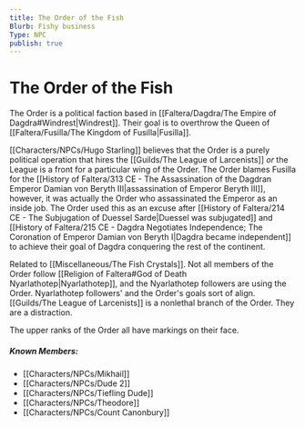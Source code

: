 ```yaml
---
title: The Order of the Fish
Blurb: Fishy business
Type: NPC
publish: true
---
```


# The Order of the Fish

The Order is a political faction based in [[Faltera/Dagdra/The Empire of Dagdra#Windrest\|Windrest]]. Their goal is to overthrow the Queen of [[Faltera/Fusilla/The Kingdom of Fusilla\|Fusilla]]. 

[[Characters/NPCs/Hugo Starling]] believes that the Order is a purely political operation that hires the [[Guilds/The League of Larcenists]] *or* the League is a front for a particular wing of the Order. The Order blames Fusilla for the [[History of Faltera/313 CE - The Assassination of the Dagdran Emperor Damian von Beryth III\|assassination of Emperor Beryth III]], however, it was actually the Order who assassinated the Emperor as an inside job. The Order used this as an excuse after [[History of Faltera/214 CE - The Subjugation of Duessel Sarde\|Duessel was subjugated]] and [[History of Faltera/215 CE - Dagdra Negotiates Independence; The Coronation of Emperor Damian von Beryth I\|Dagdra became independent]] to achieve their goal of Dagdra conquering the rest of the continent. 

Related to [[Miscellaneous/The Fish Crystals]]. Not all members of the Order follow [[Religion of Faltera#God of Death Nyarlathotep\|Nyarlathotep]], and the Nyarlathotep followers are using the Order.  Nyarlathotep followers' and the Order's goals sort of align. [[Guilds/The League of Larcenists]] is a nonlethal branch of the Order. They are a distraction. 

The upper ranks of the Order all have markings on their face. 

##### Known Members: 
- [[Characters/NPCs/Mikhail]]
- [[Characters/NPCs/Dude 2]]
- [[Characters/NPCs/Tiefling Dude]]
- [[Characters/NPCs/Theodore]] 
- [[Characters/NPCs/Count Canonbury]]